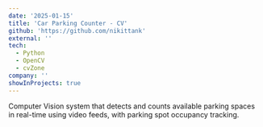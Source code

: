 ```yaml
---
date: '2025-01-15'
title: 'Car Parking Counter - CV'
github: 'https://github.com/nikittank'
external: ''
tech:
  - Python
  - OpenCV
  - cvZone
company: ''
showInProjects: true
---
```


Computer Vision system that detects and counts available parking spaces in real-time using video feeds, with parking spot occupancy tracking.
